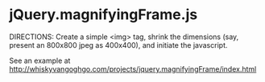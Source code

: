 jQuery.magnifyingFrame.js
======================

DIRECTIONS: Create a simple &lt;img&gt; tag, shrink the dimensions (say, present an 800x800 jpeg as 400x400), and initiate the javascript.

See an example at http://whiskyvangoghgo.com/projects/jquery.magnifyingFrame/index.html